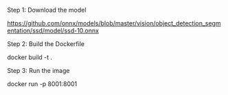 Step 1: Download the model

https://github.com/onnx/models/blob/master/vision/object_detection_segmentation/ssd/model/ssd-10.onnx

Step 2: Build the Dockerfile

docker build -t <NAME> .

Step 3: Run the image

docker run -p 8001:8001 <NAME>
